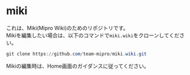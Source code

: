# miki
これは、Miki(Mipro Wiki)のためのリポジトリです。  
Mikiを編集したい場合は、以下のコマンドで`miki.wiki`をクローンしてください。  
```powershell
git clone https://github.com/team-mipro/miki.wiki.git
```
Mikiの編集時は、Home画面のガイダンスに従ってください。